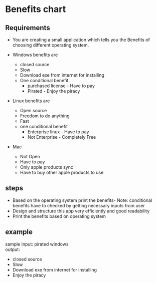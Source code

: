 # Benefits chart

## Requirements
- You are creating a small application which tells you the Benefits of choosing different operating system.

- Windows benefits are
	- closed source
	- Slow
	- Download exe from internet for installing
	- One conditional benefit.
		- purchased license - Have to pay
		- Pirated - Enjoy the piracy
- Linux benefits are
	- Open source
	- Freedom to do anything
	- Fast 
	- one conditional benefit
		- Enterprise linux - Have to pay
		- Not Enterprise - Completely Free
- Mac
	- Not Open
	- Have to pay
	- Only apple products sync
	- Have to buy other apple products to use

## steps
- Based on the operating system print the benefits- Note: conditional benefits have to checked by getting necessary inputs from user
- Design and structure this app very efficiently and good readability
- Print the benefits based on operating system

## example
sample input: pirated windows\
output:
- closed source
- Slow
- Download exe from internet for installing
- Enjoy the piracy

